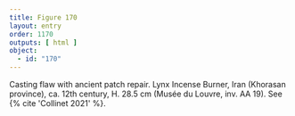 ```yaml
---
title: Figure 170
layout: entry
order: 1170
outputs: [ html ]
object:
  - id: "170"
---
```


Casting flaw with ancient patch repair. Lynx Incense Burner, Iran (Khorasan province), ca. 12th century, H. 28.5 cm (Musée du Louvre, inv. AA 19). See {% cite 'Collinet 2021' %}.
